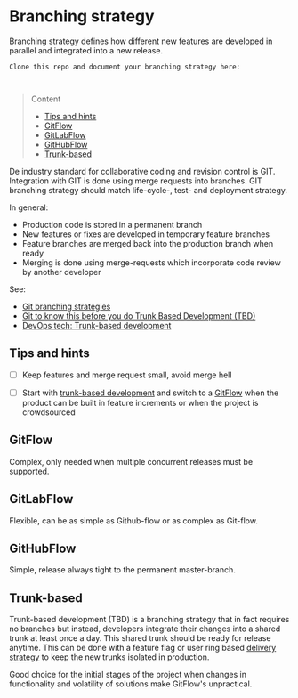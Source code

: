 # Branching strategy

Branching strategy defines how different new features are developed in parallel and integrated into a new release.


```
Clone this repo and document your branching strategy here:



```
> Content
> - [Tips and hints](#tips-and-hints)
> - [GitFlow](#gitflow)
> - [GitLabFlow](#gitlabflow)
> - [GitHubFlow](#githubflow)
> - [Trunk-based](#trunk-based)

De industry standard for collaborative coding and revision control is GIT. 
Integration with GIT is done using merge requests into branches. 
GIT branching strategy should match life-cycle-, test- and deployment strategy.

In general:
- Production code is stored in a permanent branch  
- New features or fixes are developed in temporary feature branches
- Feature branches are merged back into the production branch when ready 
- Merging is done using merge-requests which incorporate code review by another developer

See: 

- [Git branching strategies](https://www.flagship.io/git-branching-strategies/) 
- [Git to know this before you do Trunk Based Development (TBD)](https://medium.com/contino-engineering/git-to-know-this-before-you-do-trunk-based-development-tbd-476bc8a7c22f)
- [DevOps tech: Trunk-based development](https://cloud.google.com/architecture/devops/devops-tech-trunk-based-development)

## Tips and hints

- [ ] Keep features and merge request small, avoid merge hell


- [ ] Start with [trunk-based development](branching-strategy.md#trunk-based) and switch to a [GitFlow](branching-strategy.md) when the product can be built in feature increments or when the project is crowdsourced


## GitFlow

Complex, only needed when multiple concurrent releases must be supported.

## GitLabFlow

Flexible, can be as simple as Github-flow or as complex as Git-flow. 

## GitHubFlow

Simple, release always tight to the permanent master-branch.

## Trunk-based

Trunk-based development (TBD) is a branching strategy that in fact requires no branches but instead, 
developers integrate their changes into a shared trunk at least once a day. This shared trunk 
should be ready for release anytime. This can be done with a feature flag or user ring based [delivery strategy](delivery-strategy.md)
to keep the new trunks isolated in production.

Good choice for the initial stages of the project when changes in functionality and volatility of solutions make GitFlow's unpractical.